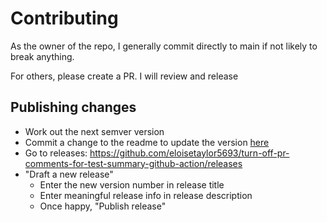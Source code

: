# Contributing

As the owner of the repo, I generally commit directly to main if not likely to break anything. 

For others, please create a PR.  I will review and release

## Publishing changes

- Work out the next semver version
- Commit a change to the readme to update the version [here](https://github.com/eloisetaylor5693/turn-off-pr-comments-for-test-summary-github-action/blob/main/README.md?plain=1#L19)
- Go to releases: <https://github.com/eloisetaylor5693/turn-off-pr-comments-for-test-summary-github-action/releases>
- "Draft a new release"
  - Enter the new version number in release title
  - Enter meaningful release info in release description
  - Once happy, "Publish release"
